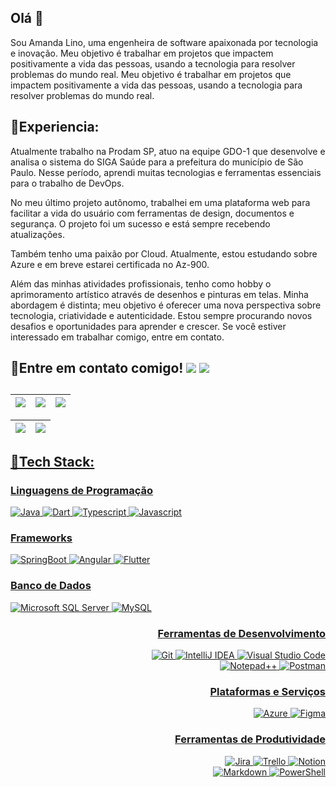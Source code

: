 ##  Olá :wave:

Sou Amanda Lino, uma engenheira de software apaixonada por tecnologia e inovação. Meu objetivo é trabalhar em projetos que impactem positivamente a vida das pessoas, usando a tecnologia para resolver problemas do mundo real. Meu objetivo é trabalhar em projetos que impactem positivamente a vida das pessoas, usando a tecnologia para resolver problemas do mundo real.

## 🔹Experiencia:
Atualmente trabalho na Prodam SP, atuo na equipe GDO-1 que desenvolve e analisa o sistema do SIGA Saúde para a prefeitura do município de São Paulo. Nesse período, aprendi muitas tecnologias e ferramentas essenciais para o trabalho de DevOps.

No meu último projeto autônomo, trabalhei em uma plataforma web para facilitar a vida do usuário com ferramentas de design, documentos e segurança. O projeto foi um sucesso e está sempre recebendo atualizações.

Também tenho uma paixão por Cloud. Atualmente, estou estudando sobre Azure e em breve estarei certificada no Az-900.

Além das minhas atividades profissionais, tenho como hobby o aprimoramento artístico através de desenhos e pinturas em telas. Minha abordagem é distinta; meu objetivo é oferecer uma nova perspectiva sobre tecnologia, criatividade e autenticidade.
Estou sempre procurando novos desafios e oportunidades para aprender e crescer. Se você estiver interessado em trabalhar comigo, entre em contato.

## 🔹Entre em contato comigo!  <a href = "mailto:mandekodev@gmail.com"><img src="https://img.shields.io/badge/Gmail-D14836?style=for-the-badge&logo=gmail&logoColor=white"></a>   <a href="https://www.linkedin.com/in/amanda-paiva-lino/" target="_blank"><img src="https://img.shields.io/badge/LinkedIn-0077B5?style=for-the-badge&logo=linkedin&logoColor=white" target="_blank"></a>

##

<div align="center">
  <a href="https://github.com/Amandapvln">
   
| ![](http://github-profile-summary-cards.vercel.app/api/cards/stats?username=Amandapvln&theme=nord_dark) | ![](http://github-profile-summary-cards.vercel.app/api/cards/repos-per-language?username=Amandapvln&hide=Html&theme=nord_dark) | ![](http://github-profile-summary-cards.vercel.app/api/cards/most-commit-language?username=Amandapvln&theme=nord_dark) |
| :-: | :-: | :-: |

| ![](http://github-profile-summary-cards.vercel.app/api/cards/profile-details?username=Amandapvln&theme=nord_dark) | ![](https://github-readme-streak-stats.herokuapp.com/?user=Amandapvln&hide_border=true&date_format=M%20j%5B%2C%20Y%5D&background=2D3742&stroke=2D3742&ring=6bbbca&fire=6bbbca&currStreakNum=fff&sideNums=6bbbca&currStreakLabel=6bbbca&sideLabels=fff&dates=fff) |
| :-: | :-: |
</div>
  
## 🔹Tech Stack:

### Linguagens de Programação
<div align="left">
   <img alt="Java" src="https://img.shields.io/badge/java-%23ED8B00.svg?style=for-the-badge&logo=openjdk&logoColor=white">
   <img alt="Dart" src="https://img.shields.io/badge/dart-%230175C2.svg?style=for-the-badge&logo=dart&logoColor=white" />
   <img alt="Typescript" src="https://img.shields.io/badge/typescript-%23007ACC.svg?style=for-the-badge&logo=typescript&logoColor=white" /> 
   <img alt="Javascript" src="https://img.shields.io/badge/javascript-%23323330.svg?style=for-the-badge&logo=javascript&logoColor=%23F7DF1E">
</div>

### Frameworks
<div align="left">
   <img alt="SpringBoot" src="https://img.shields.io/badge/spring-%236DB33F.svg?style=for-the-badge&logo=spring&logoColor=white" />  
   <img alt="Angular" src="https://img.shields.io/badge/angular-%23DD0031.svg?style=for-the-badge&logo=angular&logoColor=white" />
   <img alt="Flutter" src="https://img.shields.io/badge/Flutter-%2302569B.svg?style=for-the-badge&logo=Flutter&logoColor=white" />
</div>

### Banco de Dados
<div align="left">
   <img alt="Microsoft SQL Server" src="https://img.shields.io/badge/Microsoft%20SQL%20Server-CC2927?style=for-the-badge&logo=microsoft%20sql%20server&logoColor=white" />
   <img alt="MySQL" src="https://img.shields.io/badge/mysql-%2300f.svg?style=for-the-badge&logo=mysql&logoColor=white" />
</div>

<div align="right">
  <h3> Ferramentas de Desenvolvimento</h3>
  <div>
     <img alt="Git" src="https://img.shields.io/badge/git-%23F05033.svg?style=for-the-badge&logo=git&logoColor=white" />
     <img alt="IntelliJ IDEA"  src="https://img.shields.io/badge/IntelliJIDEA-000000.svg?style=for-the-badge&logo=intellij-idea&logoColor=white" />  
     <img alt="Visual Studio Code"  src="https://img.shields.io/badge/Visual%20Studio%20Code-0078d7.svg?style=for-the-badge&logo=visual-studio-code&logoColor=white" />  
     <br>
    <img alt="Notepad++"  src="https://img.shields.io/badge/Notepad++-90E59A.svg?style=for-the-badge&logo=notepad%2b%2b&logoColor=black" />  
     <img alt="Postman"  src="https://img.shields.io/badge/Postman-FF6C37?style=for-the-badge&logo=postman&logoColor=white" />  
  </div>
</div>

<div align="right"> 
  <h3>Plataformas e Serviços</h3>
  <div>
     <img alt="Azure"  src="https://img.shields.io/badge/azure-%230072C6.svg?style=for-the-badge&logo=microsoftazure&logoColor=white" />  
     <img alt="Figma" src="https://img.shields.io/badge/figma-%23F24E1E.svg?style=for-the-badge&logo=figma&logoColor=white" />
  </div>
</div>

<div align="right">
  <h3> Ferramentas de Produtividade </h3>
  <div>
     <img alt="Jira" src="https://img.shields.io/badge/jira-%230A0FFF.svg?style=for-the-badge&logo=jira&logoColor=white" />
     <img alt="Trello"  src="https://img.shields.io/badge/Trello-%23026AA7.svg?style=for-the-badge&logo=Trello&logoColor=white" />  
     <img alt="Notion"  src="https://img.shields.io/badge/Notion-%23000000.svg?style=for-the-badge&logo=notion&logoColor=white" />  
    <br>
     <img alt="Markdown"  src="https://img.shields.io/badge/markdown-%23000000.svg?style=for-the-badge&logo=markdown&logoColor=white" />  
     <img alt="PowerShell"  src="https://img.shields.io/badge/PowerShell-%235391FE.svg?style=for-the-badge&logo=powershell&logoColor=white" />  
  </div>
</div>
